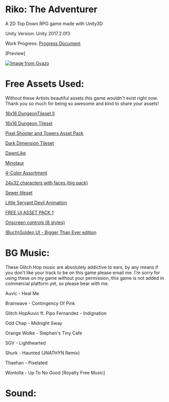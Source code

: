 # Riko: The Adventurer 
A 2D Top Down RPG game made with Unity3D

Unity Version: Unity 2017.2.0f3

Work Progress: 
<a href="https://docs.google.com/document/d/1BAU6ePVSBbnA3I9jF8qtLeWp-sl7pRVnzZzvEoePOgs/edit?usp=sharing">Progress Document</a>

[Preview]

[![Image from Gyazo](https://i.gyazo.com/37ac59cf292d783de26ab5e27695b140.gif)](https://gyazo.com/37ac59cf292d783de26ab5e27695b140)

Free Assets Used:
=======
Without these Artists beautiful assets this game wouldn't exist right now. Thank you so much for being so awesome and kind to share your assets!

<a href="https://0x72.itch.io/dungeontileset-ii">16x16 DungeonTileset II</a>

<a href="https://0x72.itch.io/16x16-dungeon-tileset">16x16 Dungeon Tileset</a>

<a href="https://finalbossblues.itch.io/pixel-shooter-towers-asset-pack">Pixel Shooter and Towers Asset Pack</a>

<a href="https://finalbossblues.itch.io/dark-dimension-tileset">Dark Dimension Tileset</a>

<a href="https://opengameart.org/content/dawnlike-16x16-universal-rogue-like-tileset-v181">DawnLike</a>

<a href="https://opengameart.org/content/minotaur-0">Minotaur</a>

<a href="https://opengameart.org/content/4-color-assortment">4-Color Assortment</a>

<a href="https://opengameart.org/content/24x32-characters-with-faces-big-pack">24x32 characters with faces (big pack)</a>

<a href="https://opengameart.org/content/sewer-tileset">Sewer tileset</a>

<a href="https://opengameart.org/content/little-servant-devil-animation">Little Servant Devil Animation</a>

<a href="https://opengameart.org/content/free-ui-asset-pack-1">FREE UI ASSET PACK 1</a>

<a href="https://opengameart.org/content/onscreen-controls-8-styles">Onscreen controls (8 styles)</a>

<a href="https://opengameart.org/content/golden-ui-bigger-than-ever-edition">(Buch)Golden UI - Bigger Than Ever edition</a>

BG Music:
=======
These Glitch Hop music are absolutely addictive to ears, by any means if you don't like your track to be on this game please email me. I'm sorry for using these on my game without your permission, this game is not added in commercial platform yet, so please bear with me.

Auvic - Heal Me

Brainwave - Contingency Of Pink

Glitch HopAuvic ft. Pipo Fernandez - Indignation

Odd Chap - Midnight Sway

Orange Wolke - Stephen's Tiny Cafe

SGV - Lighthearted

Shurk - Haunted (JNATHYN Remix)

Thaehan - Pixelated

Wontolla - Up To No Good [Royalty Free Music]


Sound: 
=======

